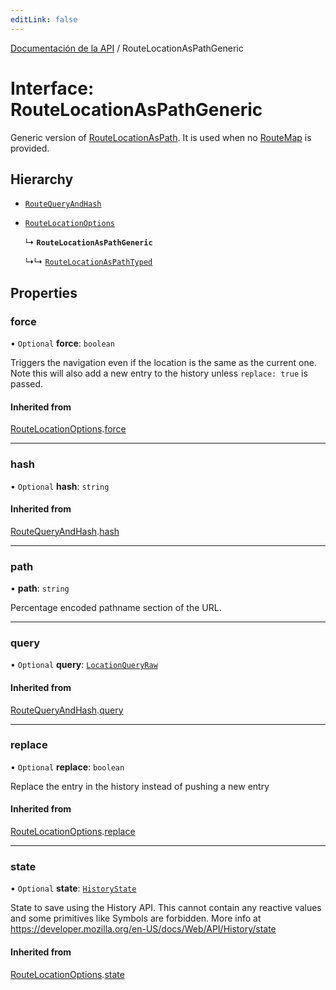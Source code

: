 ```yaml
---
editLink: false
---
```


[Documentación de la API](../index.md) / RouteLocationAsPathGeneric

# Interface: RouteLocationAsPathGeneric

Generic version of [RouteLocationAsPath](../index.md#RouteLocationAsPath). It is used when no [RouteMap](../index.md#RouteMap) is provided.

## Hierarchy

- [`RouteQueryAndHash`](RouteQueryAndHash.md)

- [`RouteLocationOptions`](RouteLocationOptions.md)

  ↳ **`RouteLocationAsPathGeneric`**

  ↳↳ [`RouteLocationAsPathTyped`](RouteLocationAsPathTyped.md)

## Properties

### force

• `Optional` **force**: `boolean`

Triggers the navigation even if the location is the same as the current one.
Note this will also add a new entry to the history unless `replace: true`
is passed.

#### Inherited from

[RouteLocationOptions](RouteLocationOptions.md).[force](RouteLocationOptions.md#force)

---

### hash

• `Optional` **hash**: `string`

#### Inherited from

[RouteQueryAndHash](RouteQueryAndHash.md).[hash](RouteQueryAndHash.md#hash)

---

### path

• **path**: `string`

Percentage encoded pathname section of the URL.

---

### query

• `Optional` **query**: [`LocationQueryRaw`](../index.md#LocationQueryRaw)

#### Inherited from

[RouteQueryAndHash](RouteQueryAndHash.md).[query](RouteQueryAndHash.md#query)

---

### replace

• `Optional` **replace**: `boolean`

Replace the entry in the history instead of pushing a new entry

#### Inherited from

[RouteLocationOptions](RouteLocationOptions.md).[replace](RouteLocationOptions.md#replace)

---

### state

• `Optional` **state**: [`HistoryState`](HistoryState.md)

State to save using the History API. This cannot contain any reactive
values and some primitives like Symbols are forbidden. More info at
https://developer.mozilla.org/en-US/docs/Web/API/History/state

#### Inherited from

[RouteLocationOptions](RouteLocationOptions.md).[state](RouteLocationOptions.md#state)
